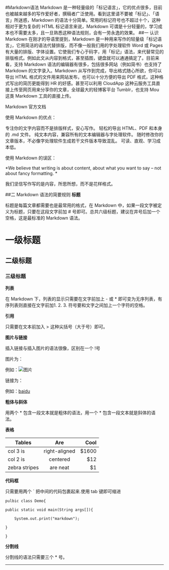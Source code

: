 #Markdown语法
Markdown 是一种轻量级的「标记语言」，它的优点很多，目前也被越来越多的写作爱好者，撰稿者广泛使用。看到这里请不要被「标记」、「语言」所迷惑，Markdown 的语法十分简单。常用的标记符号也不超过十个，这种相对于更为复杂的 HTML 标记语言来说，Markdown 可谓是十分轻量的，学习成本也不需要太多，且一旦熟悉这种语法规则，会有一劳永逸的效果。
##一 认识 Markdown
在刚才的导语里提到，Markdown 是一种用来写作的轻量级「标记语言」，它用简洁的语法代替排版，而不像一般我们用的字处理软件 Word 或 Pages 有大量的排版、字体设置。它使我们专心于码字，用「标记」语法，来代替常见的排版格式。例如此文从内容到格式，甚至插图，键盘就可以通通搞定了。目前来看，支持 Markdown 语法的编辑器有很多，包括很多网站（例如简书）也支持了 Markdown 的文字录入。Markdown 从写作到完成，导出格式随心所欲，你可以导出 HTML 格式的文件用来网站发布，也可以十分方便的导出 PDF 格式，这种格式写出的简历更能得到 HR 的好感。甚至可以利用 CloudApp 这种云服务工具直接上传至网页用来分享你的文章，全球最大的轻博客平台 Tumblr，也支持 Mou 这类 Markdown 工具的直接上传。

Markdown 官方文档

使用 Markdown 的优点：

专注你的文字内容而不是排版样式，安心写作。
轻松的导出 HTML、PDF 和本身的 .md 文件。
纯文本内容，兼容所有的文本编辑器与字处理软件。
随时修改你的文章版本，不必像字处理软件生成若干文件版本导致混乱。
可读、直观、学习成本低。

使用 Markdown 的误区：

*We believe that writing is about content, about what you want to say – not about fancy formatting. *

我们坚信写作写的是内容，所思所想，而不是花样格式。

##二 Markdown 语法的简要规则
**标题**

标题是每篇文章都需要也是最常用的格式，在 Markdown 中，如果一段文字被定义为标题，只要在这段文字前加 # 号即可。总共六级标题，建议在井号后加一个空格，这是最标准的 Markdown 语法。
# 一级标题

## 二级标题

### 三级标题

**列表**

在 Markdown 下，列表的显示只需要在文字前加上 - 或 * 即可变为无序列表，有序列表则直接在文字前加1. 2. 3. 符号要和文字之间加上一个字符的空格。

**引用**

只需要在文本前加入 > 这种尖括号（大于号）即可。

**图片与链接**

插入链接与插入图片的语法很像，区别在一个 !号

图片为：![]()     

例如：![图片](http://mouapp.com/Mou_128.png)

链接为：[]()      

例如：[baidu](http://www.baidu.com)

**粗体与斜体**

用两个 * 包含一段文本就是粗体的语法，用一个 * 包含一段文本就是斜体的语法。

**表格**

| Tables        | Are           | Cool  |
| ------------- |:-------------:| -----:|
| col 3 is      | right-aligned | $1600 |
| col 2 is      | centered      |   $12 |
| zebra stripes | are neat      |    $1 |

**代码框**

只需要用两个 ` 把中间的代码包裹起来.使用 tab 键即可缩进

`pulbic class Demo{`

	public static void main(String args[]){
	
		System.out.print("markdown");
		
	}
	
`}`

**分割线**

分割线的语法只需要三个 * 号。

***


